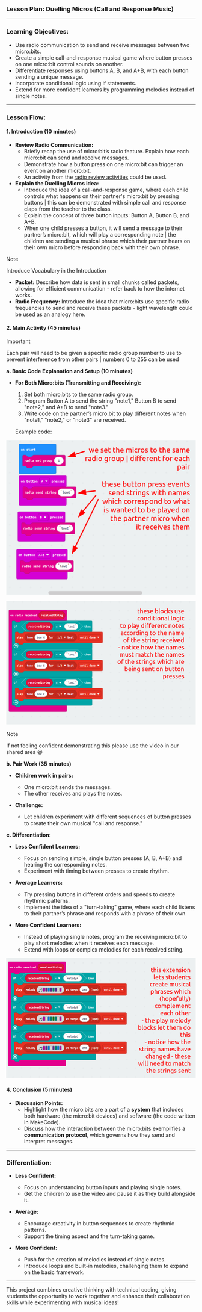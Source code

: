 ### Lesson Plan: **Duelling Micros** (Call and Response Music)

---

### Learning Objectives:
- Use radio communication to send and receive messages between two micro:bits.
- Create a simple call-and-response musical game where button presses on one micro:bit control sounds on another.
- Differentiate responses using buttons A, B, and A+B, with each button sending a unique message.
- Incorporate conditional logic using if statements.
- Extend for more confident learners by programming melodies instead of single notes.

---

### Lesson Flow:

#### **1. Introduction (10 minutes)**
- **Review Radio Communication:**
  - Briefly recap the use of micro:bit’s radio feature. Explain how each micro:bit can send and receive messages.
  - Demonstrate how a button press on one micro:bit can trigger an event on another micro:bit.
  - An activity from the [radio review activities](https://github.com/zigzaga00/computing-zz00/blob/main/y6/physical-computing/autumn-1/radio-review.md) could be used.
- **Explain the Duelling Micros Idea:**
  - Introduce the idea of a call-and-response game, where each child controls what happens on their partner's micro:bit by pressing buttons | this can be demonstrated with simple call and response claps from the teacher to the class.
  - Explain the concept of three button inputs: Button A, Button B, and A+B.
  - When one child presses a button, it will send a message to their partner’s micro:bit, which will play a corresponding note | the children are sending a musical phrase which their partner hears on their own micro before responding back with their own phrase.

>[!NOTE]
>Introduce Vocabulary in the Introduction
  - **Packet:** Describe how data is sent in small chunks called packets, allowing for efficient communication - refer back to how the internet works.
  - **Radio Frequency:** Introduce the idea that micro:bits use specific radio frequencies to send and receive these packets - light wavelength could be used as an analogy here.

#### **2. Main Activity (45 minutes)**

>[!IMPORTANT]
>Each pair will need to be given a specific radio group number to use to prevent interference from other pairs | numbers 0 to 255 can be used

**a. Basic Code Explanation and Setup (10 minutes)**
- **For Both Micro:bits (Transmitting and Receiving):**
  1. Set both micro:bits to the same radio group.
  2. Program Button A to send the string "note1," Button B to send "note2," and A+B to send "note3."
  3. Write code on the partner’s micro:bit to play different notes when "note1," "note2," or "note3" are received.

  Example code:

![image_1](images/1.png)

![image_2](images/2.png)

>[!NOTE]
>If not feeling confident demonstrating this please use the video in our shared area :smiley: 

**b. Pair Work (35 minutes)**
- **Children work in pairs:**
  - One micro:bit sends the messages.
  - The other receives and plays the notes.

- **Challenge:**
  - Let children experiment with different sequences of button presses to create their own musical "call and response."

**c. Differentiation:**

- **Less Confident Learners:**
  - Focus on sending simple, single button presses (A, B, A+B) and hearing the corresponding notes.
  - Experiment with timing between presses to create rhythm.

- **Average Learners:**
  - Try pressing buttons in different orders and speeds to create rhythmic patterns.
  - Implement the idea of a "turn-taking" game, where each child listens to their partner’s phrase and responds with a phrase of their own.

- **More Confident Learners:**
  - Instead of playing single notes, program the receiving micro:bit to play short melodies when it receives each message.
  - Extend with loops or complex melodies for each received string.

![image_3](images/3.png)

#### **4. Conclusion (5 minutes)**
- **Discussion Points:**
  - Highlight how the micro:bits are a part of a **system** that includes both hardware (the micro:bit devices) and software (the code written in MakeCode).
  - Discuss how the interaction between the micro:bits exemplifies a **communication protocol**, which governs how they send and interpret messages.

---

### Differentiation:
- **Less Confident:**
  - Focus on understanding button inputs and playing single notes.
  - Get the children to use the video and pause it as they build alongside it.

- **Average:**
  - Encourage creativity in button sequences to create rhythmic patterns.
  - Support the timing aspect and the turn-taking game.

- **More Confident:**
  - Push for the creation of melodies instead of single notes.
  - Introduce loops and built-in melodies, challenging them to expand on the basic framework.

---

This project combines creative thinking with technical coding, giving students the opportunity to work together and enhance their collaboration skills while experimenting with musical ideas!

